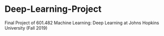 # Deep-Learning-Project

Final Project of 601.482 Machine Learning: Deep Learning at Johns Hopkins University (Fall 2019)
